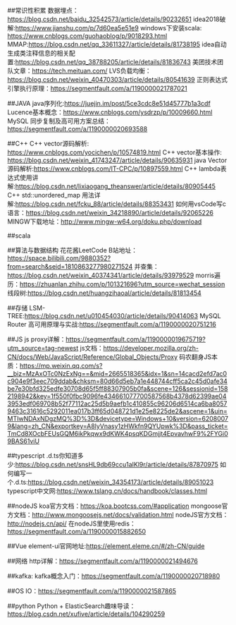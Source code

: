 ﻿##常识性积累
数据埋点：https://blog.csdn.net/baidu_32542573/article/details/90232651
idea2018破解:https://www.jianshu.com/p/7d60ea5e51e9
windows下安装scala: https://www.cnblogs.com/guohaoblog/p/9018293.html
MMAP:https://blog.csdn.net/qq_33611327/article/details/81738195
idea自动生成类注释信息的相关配置:https://blog.csdn.net/qq_38788205/article/details/81836743
美团技术团队文章：https://tech.meituan.com/
LVS负载均衡：https://blog.csdn.net/weixin_40470303/article/details/80541639
正则表达式引擎执行原理：https://segmentfault.com/a/1190000021787021

##JAVA
java序列化:https://juejin.im/post/5ce3cdc8e51d45777b1a3cdf
Lucence基本概念：https://www.cnblogs.com/ysdrzp/p/10009660.html
MySQL 同步复制及高可用方案总结：https://segmentfault.com/a/1190000020693588


##C++
C++ vector源码解析: https://www.cnblogs.com/yocichen/p/10574819.html
C++ vector基本操作: https://blog.csdn.net/weixin_41743247/article/details/90635931
java Vector源码解析:https://www.cnblogs.com/IT-CPC/p/10897559.html
C++ lambda表达式使用讲解:https://blog.csdn.net/lixiaogang_theanswer/article/details/80905445
C++ std::unordered_map 用法详解:https://blog.csdn.net/fcku_88/article/details/88353431
如何用vsCode写c语言：https://blog.csdn.net/weixin_34218890/article/details/92065226
MINGW下载地址：http://www.mingw-w64.org/doku.php/download

##scala

##算法与数据结构
花花酱LeetCode B站地址：https://space.bilibili.com/9880352?from=search&seid=1810863277980271524
并查集：https://blog.csdn.net/weixin_40374341/article/details/93979529
morris遍历：https://zhuanlan.zhihu.com/p/101321696?utm_source=wechat_session
线段树:https://blog.csdn.net/huangzihaoal/article/details/81813454


##存储
LSM-TREE:https://blog.csdn.net/u010454030/article/details/90414063
MySQL Router 高可用原理与实战:https://segmentfault.com/a/1190000020751216


##JS
js proxy详解：https://segmentfault.com/a/1190000019675719?utm_source=tag-newest
js文档：https://developer.mozilla.org/zh-CN/docs/Web/JavaScript/Reference/Global_Objects/Proxy
码农翻身JS本质：https://mp.weixin.qq.com/s?__biz=MzAxOTc0NzExNg==&mid=2665518365&idx=1&sn=14cacd2efd7ac0c904e9f3eec709ddab&chksm=80d66d5eb7a1e448744cff5ca2c45d0afe34be7e30bfd325edfe30708d65f5ff88307905b0fa&scene=126&sessionid=1582198942&key=1f550f0fbc9096fe434661077700587568b4378d62399ae043953edf069708b52f77112ac25d5b9aefb1c410855c96206d6514ca6ba80579463c31616c5292011ea017b3ff65d048721d1e25e8225de2&ascene=1&uin=MTIwNDAxNDgzMQ%3D%3D&devicetype=Windows+10&version=62080079&lang=zh_CN&exportkey=A8lyVnasy1zHWkfn9QYUpwk%3D&pass_ticket=TmCd8XOcbFEUsGQM6ikPkqwx9dKWK4psqKDGmjjt4EpvavhwF9%2FYGi09BAS61viU

##typescript
.d.ts你知道多少:https://blog.csdn.net/snsHL9db69ccu1aIKl9r/article/details/87870975
如何编写一个.d.ts:https://blog.csdn.net/weixin_34354173/article/details/89051023
typescript中文网:https://www.tslang.cn/docs/handbook/classes.html

##nodeJS
koa官方文档：https://koa.bootcss.com/#application
mongoose官方文档：http://www.mongoosejs.net/docs/validation.html
nodeJS官方文档：http://nodejs.cn/api/
在nodeJS里使用redis：https://segmentfault.com/a/1190000015882650


##Vue
element-ui官网地址:https://element.eleme.cn/#/zh-CN/guide


##网络
http详解：https://segmentfault.com/a/1190000021494676

##kafka:
kafka概念入门：https://segmentfault.com/a/1190000020718980


##OS
IO：https://segmentfault.com/a/1190000021587865

##python
Python + ElasticSearch趣味导读：https://blog.csdn.net/xufive/article/details/104290259



